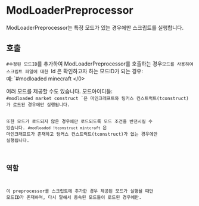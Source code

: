 # ModLoaderPreprocessor

ModLoaderPreprocessor는 특정 모드가 있는 경우에만 스크립트를 실행합니다.

## 호출

`#수정된 모드ID`를 추가하여 ModLoaderPreprocessor를 호출하는 경우`모드를 사용하여 스크립트 파일에 대한 `Id </code>은 확인하고자 하는 모드ID가 되는 경우:   
예: `#modloaded minecraft </0></p>

<p>여러 모드를 제공할 수도 있습니다. 모드아이디들:<br />
<code>#modloaded market construct `은 마인크래프트와 팅커스 컨스트럭트(tconstruct) 가 로드된 경우에만 실행됩니다.

또한 모드가 로드되지 않은 경우에만 로드되도록 모드 조건을 반전시킬 수 있습니다. `#modloaded !tconstruct mintcraft `은 마인크래프트가 존재하고 텅커스 컨스트럭트(tconstruct)가 없는 경우에만 실행됩니다.

## 역할

이 preprocessor를 스크립트에 추가한 경우 제공된 모드가 실행될 때만 모드ID가 존재하며, 다시 말해서 종속된 모드들이 로드된 경우에만.